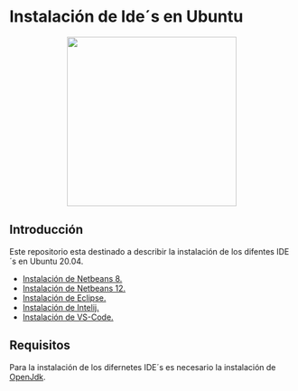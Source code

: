 # Instalación de Ide´s en Ubuntu

<div align="center">
  <img src="https://www.programaenlinea.net/wp-content/uploads/2020/05/java-ide-1024x604.png"
     width="300px">
</div>

## Introducción
  Este repositorio esta destinado a describir la instalación de los difentes IDE´s en Ubuntu 20.04.
  - [Instalación de Netbeans 8.](NETBEANS-8.md)
  - [Instalación de Netbeans 12.](NETBEANS-12.md)
  - [Instalación de Eclipse.](ECLIPSE.md)
  - [Instalación de Intelij.](INTELIJ.md)
  - [Instalación de VS-Code.](VS-CODE.md)

## Requisitos 

  Para la instalación de los difernetes IDE´s es necesario la instalación de [OpenJdk](https://github.com/jpexposito/docencia/blob/master/comun/JDK.md).
